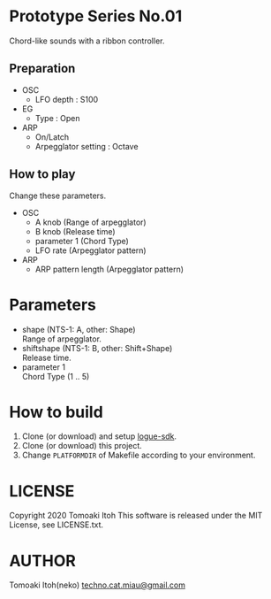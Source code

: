 # Prototype Series No.01
Chord-like sounds with a ribbon controller.

## Preparation
- OSC
  - LFO depth : S100
- EG
  - Type : Open
- ARP
  - On/Latch
  - Arpegglator setting : Octave

## How to play
Change these parameters.
- OSC
  - A knob (Range of arpegglator)
  - B knob (Release time)
  - parameter 1 (Chord Type)
  - LFO rate (Arpegglator pattern)
- ARP
  - ARP pattern length (Arpegglator pattern)

# Parameters
- shape (NTS-1: A, other: Shape)  
Range of arpegglator.
- shiftshape (NTS-1: B, other: Shift+Shape)  
Release time.
- parameter 1  
Chord Type (1 .. 5)

# How to build
1. Clone (or download) and setup [logue-sdk](https://github.com/korginc/logue-sdk).
1. Clone (or download) this project.
1. Change `PLATFORMDIR` of Makefile according to your environment.

# LICENSE
Copyright 2020 Tomoaki Itoh
This software is released under the MIT License, see LICENSE.txt.

# AUTHOR
Tomoaki Itoh(neko) techno.cat.miau@gmail.com
